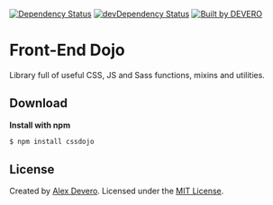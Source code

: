 <!-- [![Build Status](https://circleci.com/gh/alexdevero/Front-End-Dojo.svg?style=shield&circle-token=:circle-token)](https://circleci.com/gh/alexdevero/Front-End-Dojo/) -->
[![Dependency Status](https://david-dm.org/alexdevero/Front-End-Dojo.svg?style=flat)](https://david-dm.org/alexdevero/Front-End-Dojo)
[![devDependency Status](https://david-dm.org/alexdevero/Front-End-Dojo/dev-status.svg?style=flat)](https://david-dm.org/alexdevero/Front-End-Dojo?type=dev)
[![Built by DEVERO](https://img.shields.io/badge/built%20by-DEVERO-brightgreen.svg?colorB=d30320)](https://alexdevero.com)

# Front-End Dojo
Library full of useful CSS, JS and Sass functions, mixins and utilities.

## Download
**Install with npm**
```sh
$ npm install cssdojo
```

## License
Created by [Alex Devero](http://www.alexdevero.com). Licensed under the [MIT License](https://github.com/alexdevero/CSSDojo/blob/master/LICENSE).

